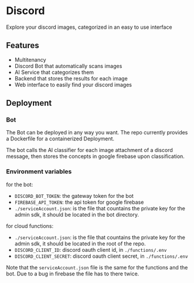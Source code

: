 # Discord

Explore your discord images, categorized in an easy to use interface

## Features

- Multitenancy
- Discord Bot that automatically scans images
- AI Service that categorizes them
- Backend that stores the results for each image
- Web interface to easily find your discord images

## Deployment

### Bot

The Bot can be deployed in any way you want.
The repo currently provides a Dockerfile for a containerized Deployment.

The bot calls the AI classifier for each image attachment of a discord message, then stores the concepts in google firebase upon classification.

### Environment variables

for the bot:

- `DISCORD_BOT_TOKEN`: the gateway token for the bot
- `FIREBASE_API_TOKEN`: the api token for google firebase
- `./serviceAccount.json`: is the file that countains the private key for the admin sdk, it should be located in the bot directory.

for cloud functions:

- `./serviceAccount.json`: is the file that countains the private key for the admin sdk, it should be located in the root of the repo.
- `DISCORD_CLIENT_ID`: discord oauth client id, in `./functions/.env`
- `DISCORD_CLIENT_SECRET`: discord oauth client secret, in `./functions/.env`

<!-- for the frontend:

- `vite.DISCORD_CLIENT_ID`: TODO
- `vite.FIREBASE_API_KEY`: TODO
- `vite.FIREBASE_PROJECT_ID`: TODO
- etc. firebase config -->

Note that the `serviceAccount.json` file is the same for the functions and the bot. Due to a bug in firebase the file has to there twice.
